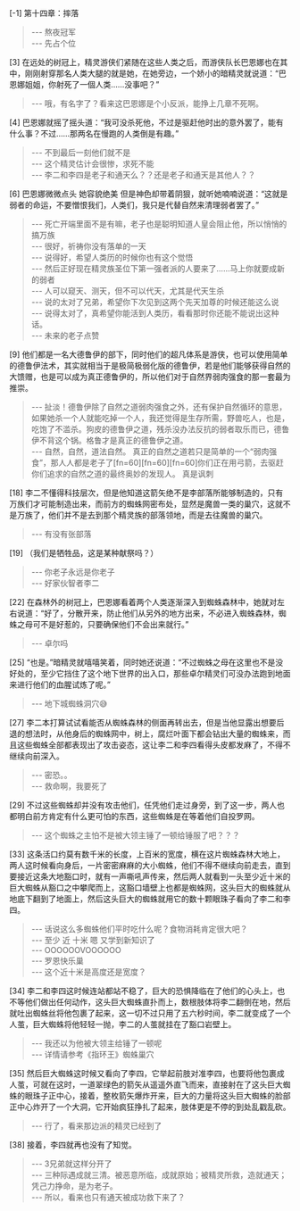 
[-1] 第十四章：摔落
>--- 熬夜冠军<br>
>--- 先占个位<br>

[3] 在远处的树冠上，精灵游侠们紧随在这些人类之后，而游侠队长巴恩娜也在其中，刚刚射穿那名人类大腿的就是她，在她旁边，一个娇小的暗精灵就说道：“巴恩娜姐姐，你射死了一個人类……没事吧？”
>--- 哦，有名字了？看来这巴恩娜是个小反派，能挣上几章不死啊。<br>

[4] 巴恩娜就摇了摇头道：“我可没杀死他，不过是驱赶他时出的意外罢了，能有什么事？不过……那两名在慢跑的人类倒是有趣。”
>--- 不到最后一刻他们就不是<br>
>--- 这个精灵估计会很惨，求死不能<br>
>--- 李二和李四是老子和通天么？？还是老子和通天是其他人？？<br>

[6] 巴恩娜微微点头 她容貌绝美 但是神色却带着阴狠，就听她喃喃说道：“这就是弱者的命运，不要憎恨我们，人类们，我只是代替自然来清理弱者罢了。”
>--- 死亡开端里面不是有嘛，老子也是聪明知道人皇会阻止他，所以悄悄的搞万族<br>
>--- 很好，祈祷你没有落单的一天<br>
>--- 说得好，希望人类历的时候你也有这个觉悟<br>
>--- 然后正好现在精灵族圣位下第一强者派的人要来了……马上你就要成新的弱者<br>
>--- 人可以窥天、测天，但不可以代天，尤其是代天生杀<br>
>--- 说的太对了兄弟，希望你下次见到这两个先天加尊的时候还能这么说<br>
>--- 说得太对了，真希望你能活到人类历，看看那时你还能不能说出这种话。<br>
>--- 未来的老子点赞<br>

[9] 他们都是一名大德鲁伊的部下，同时他们的超凡体系是游侠，也可以使用简单的德鲁伊法术，其实就相当于是极简极弱化版的德鲁伊，若是他们能够获得自然的大馈赠，也是可以成为真正德鲁伊的，所以他们对于自然界弱肉强食的那一套最为推崇。
>--- 扯淡！德鲁伊除了自然之道弱肉强食之外，还有保护自然循环的意思，如果她杀一个人就能吃掉一个人，我还觉得是生存所需，野兽吃人，也是，吃饱了不滥杀。狗皮的德鲁伊之道，残杀没办法反抗的弱者取乐而已，德鲁伊不背这个锅。格鲁才是真正的德鲁伊之道。<br>
>--- 自然，自然，道法自然。    真正的自然之道若只是简单的一个“弱肉强食”，那人人都是老子了[fn=60][fn=60][fn=60]你们正在用弓箭，去驱赶你们追求的自然之道的最终奥妙的发现人。   真是讽刺<br>

[18] 李二不懂得科技层次，但是他知道这箭矢绝不是李部落所能够制造的，只有万族们才可能制造出来，而前方的蜘蛛网密布处，显然是魔兽一类的巢穴，这就不是万族了，他们并不是去到那个精灵族的部落领地，而是去往魔兽的巢穴。
>--- 有没有张部落<br>

[19] （我们是牺牲品，这是某种献祭吗？）
>--- 你老子永远是你老子<br>
>--- 好家伙智者李二<br>

[22] 在森林外的树冠上，巴恩娜看着两个人类逐渐深入到蜘蛛森林中，她就对左右说道：“好了，分散开来，防止他们从另外的地方出来，不必进入蜘蛛森林，蜘蛛之母可不是好惹的，只要确保他们不会出来就行。”
>--- 卓尔吗<br>

[25] “也是。”暗精灵就嘻嘻笑着，同时她还说道：“不过蜘蛛之母在这里也不是没好处的，至少它挡住了这个地下世界的出入口，那些卓尔精灵们可没办法跑到地面来进行他们的血腥试炼了呢。”
>--- 地下城蜘蛛洞穴😅<br>

[27] 李二本打算试试看能否从蜘蛛森林的侧面再转出去，但是当他显露出想要后退的想法时，从他身后的蜘蛛网中，树上，腐烂叶面下都会钻出大量的蜘蛛来，而且这些蜘蛛全部都表现出了攻击姿态，这让李二和李四看得头皮都发麻了，不得不继续向前深入。
>--- 密恐。。<br>
>--- 救命啊，我要死了<br>

[29] 不过这些蜘蛛却并没有攻击他们，任凭他们走过身旁，到了这一步，两人也都明白前方肯定有什么更可怕的东西，这些蜘蛛是在等着他们自投罗网。
>--- 这个蜘蛛之主怕不是被大领主锤了一顿给锤服了吧？？？<br>

[33] 这条活口约莫有数千米的长度，上百米的宽度，横在这片蜘蛛森林大地上，两人这时候看向身后，一片密密麻麻的大小蜘蛛，他们不得不继续向前走去，直到要接近这条大地豁口时，就有一声嘶吼声传来，然后两人就看到一头至少近十米的巨大蜘蛛从豁口之中攀爬而上，这豁口墙壁上也都是蜘蛛网，这头巨大的蜘蛛就从地底下翻到了地面上，然后这头巨大的蜘蛛就用它的数十颗眼珠子看向了李二和李四。
>--- 话说这么多蜘蛛他们平时吃什么呢？食物消耗肯定很大吧？<br>
>--- 至少 近 十米
嗯  又学到新知识了<br>
>--- OOOOOOVOOOOOO<br>
>--- 罗恩快乐巢<br>
>--- 这个近十米是高度还是宽度？<br>

[34] 李二和李四这时候连站都站不稳了，巨大的恐惧降临在了他们的心头上，也不等他们做出任何动作，这头巨大蜘蛛直扑而上，数根肢体将李二翻倒在地，然后就吐出蜘蛛丝将他包裹了起来，这一切不过只用了五六秒时间，李二就变成了一个人茧，巨大蜘蛛将他轻轻一抛，李二的人茧就挂在了豁口岩壁上。
>--- 我还以为他被大领主给锤了一顿呢<br>
>--- 详情请参考《指环王》蜘蛛巢穴<br>

[35] 然后巨大蜘蛛这时候又看向了李四，它举起前肢对准李四，也要将他包裹成人茧，可就在这时，一道翠绿色的箭矢从遥遥外直飞而来，直接射在了这头巨大蜘蛛的眼珠子正中心，接着，整枚箭矢爆炸开来，巨大的力量将这头巨大蜘蛛的脸部正中心炸开了一个大洞，它开始疯狂挣扎了起来，肢体更是不停的到处乱戳乱砍。
>--- 行了，看来那边派的精灵已经到了<br>

[38] 接着，李四就再也没有了知觉。
>--- 3兄弟就这样分开了<br>
>--- 三种际遇成就三清。被恶意所临，成就原始；被精灵所救，造就通天；凭己力挣命，是为老子。<br>
>--- 所以，看来也只有通天被成功救下来了？<br>
